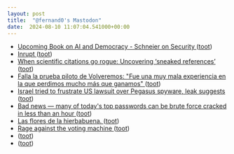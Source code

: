 ```yaml
---
layout: post
title:  "@fernand0's Mastodon"
date:  2024-08-10 11:07:04.541000+00:00
---
```

*  [Upcoming Book on AI and Democracy - Schneier on Security ](https://www.schneier.com/blog/archives/2024/07/upcoming-book-on-ai-and-democracy.htm) ([toot](https://mastodon.social/@fernand0/112937403975810701))
*  [Inrupt ](https://www.inrupt.com/release/data-walle) ([toot](https://mastodon.social/@fernand0/112937193856521852))
*  [When scientific citations go rogue: Uncovering ‘sneaked references’ ](https://theconversation.com/when-scientific-citations-go-rogue-uncovering-sneaked-references-23385) ([toot](https://mastodon.social/@fernand0/112936986852569323))
*  [Falla la prueba piloto de Volveremos: "Fue una muy mala experiencia en la que perdimos mucho más que ganamos" ](https://www.elperiodicodearagon.com/aragon/2024/07/26/falla-prueba-piloto-volveremos-mala-106080744.html?dd=2024072) ([toot](https://mastodon.social/@fernand0/112936761007464186))
*  [Israel tried to frustrate US lawsuit over Pegasus spyware, leak suggests ](https://www.theguardian.com/news/article/2024/jul/25/israel-tried-to-frustrate-us-lawsuit-over-pegasus-spyware-leak-suggests?CMP=share_btn_ur) ([toot](https://mastodon.social/@fernand0/112936568011476458))
*  [Bad news — many of today's top passwords can be brute force cracked in less than an hour ](https://www.techradar.com/pro/security/bad-news-many-of-todays-top-passwords-can-be-cracked-with-brute-force-in-less-than-an-hou) ([toot](https://mastodon.social/@fernand0/112935819112436488))
*  [Las flores de la hierbabuena. ](https://avecesunafoto.wordpress.com/2024/08/09/las-flores-de-la-hierbabuena) ([toot](https://mastodon.social/@fernand0/112935131168263466))
*  [Rage against the voting machine  ](https://www.politico.com/newsletters/weekly-cybersecurity/2024/06/17/rage-against-the-voting-machine-00163612) ([toot](https://mastodon.social/@fernand0/112935027226309011))
*  [ ](https://mastodon.social/users/fernand0/statuses/112933609033888111/activity) ([toot](https://mastodon.social/users/fernand0/statuses/112933609033888111/activity))
*  [ ](https://mastodon.social/users/fernand0/statuses/112933608511426464/activity) ([toot](https://mastodon.social/users/fernand0/statuses/112933608511426464/activity))
